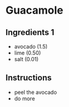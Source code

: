 # Guacamole
## Ingredients 1
* avocado (1.5)
* lime (0.50)
* salt (0.01)

## Instructions
* peel the avocado
* do more

